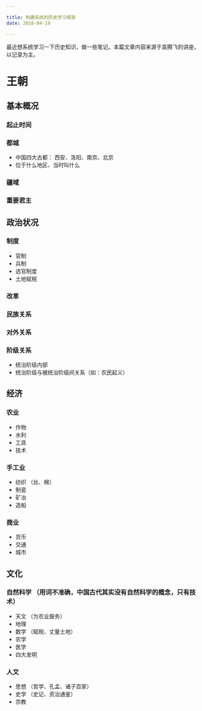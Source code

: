 ```yaml
---

title: 构建系统的历史学习框架
date: 2018-04-19

---
```


最近想系统学习一下历史知识，做一些笔记。本篇文章内容来源于袁腾飞的讲座，以记录为主。

# 王朝

## 基本概况
### 起止时间
### 都城
* 中国四大古都： 西安、洛阳、南京、北京
* 位于什么地区、当时叫什么 

### 疆域
### 重要君主

## 政治状况
### 制度
* 官制
* 兵制
* 选官制度
* 土地赋税

### 改革
### 民族关系
### 对外关系
### 阶级关系
* 统治阶级内部
* 统治阶级与被统治阶级间关系（如：农民起义）

## 经济
### 农业
* 作物
* 水利
* 工具
* 技术

### 手工业
* 纺织 （丝、棉）
* 制瓷
* 矿冶
* 造船

### 商业
* 货币
* 交通
* 城市

## 文化
### 自然科学 （用词不准确，中国古代其实没有自然科学的概念，只有技术）
* 天文 （为农业服务）
* 地理
* 数学 （赋税、丈量土地）
* 农学
* 医学
* 四大发明

### 人文
* 思想 （哲学、孔孟、诸子百家）
* 史学 （史记、资治通鉴）
* 宗教

